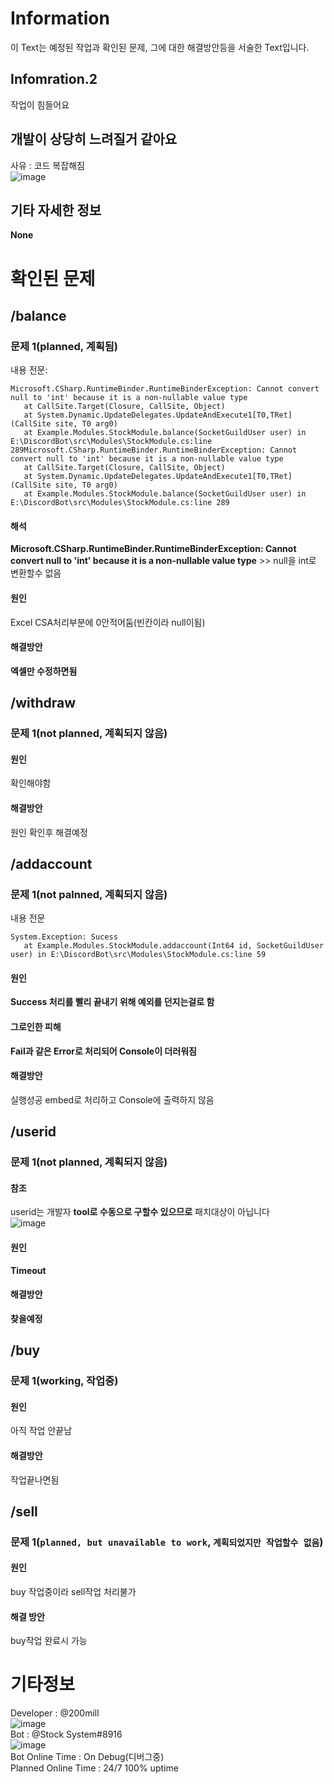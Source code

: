 # Information
이 Text는 예정된 작업과 확인된 문제, 그에 대한 해결방안등을 서술한 Text입니다.
## Infomration.2
작업이 힘들어요
## 개발이 상당히 느려질거 같아요
사유 : 코드 복잡해짐    
![image](https://github.com/200mill/200mill.github.io/assets/97425242/aead479d-c95d-4575-afab-25bd31088b4c)


## 기타 자세한 정보
**None**

# 확인된 문제
## /balance
### 문제 1(planned, 계획됨)
내용 전문:   
```
Microsoft.CSharp.RuntimeBinder.RuntimeBinderException: Cannot convert null to 'int' because it is a non-nullable value type
   at CallSite.Target(Closure, CallSite, Object)
   at System.Dynamic.UpdateDelegates.UpdateAndExecute1[T0,TRet](CallSite site, T0 arg0)
   at Example.Modules.StockModule.balance(SocketGuildUser user) in E:\DiscordBot\src\Modules\StockModule.cs:line 289Microsoft.CSharp.RuntimeBinder.RuntimeBinderException: Cannot convert null to 'int' because it is a non-nullable value type
   at CallSite.Target(Closure, CallSite, Object)
   at System.Dynamic.UpdateDelegates.UpdateAndExecute1[T0,TRet](CallSite site, T0 arg0)
   at Example.Modules.StockModule.balance(SocketGuildUser user) in E:\DiscordBot\src\Modules\StockModule.cs:line 289
```
#### 해석
**Microsoft.CSharp.RuntimeBinder.RuntimeBinderException: Cannot convert null to 'int' because it is a non-nullable value type** >> null을 int로 변환할수 없음
#### 원인
Excel CSA처리부분에 0안적어둠(빈칸이라 null이됨)
#### 해결방안
**엑셀만 수정하면됨**
## /withdraw
### 문제 1(not planned, 계획되지 않음)
#### 원인
확인해야함
#### 해결방안
원인 확인후 해결예정
## /addaccount
### 문제 1(not palnned, 계획되지 않음)
내용 전문   
```
System.Exception: Sucess
   at Example.Modules.StockModule.addaccount(Int64 id, SocketGuildUser user) in E:\DiscordBot\src\Modules\StockModule.cs:line 59
```
#### 원인
**Success 처리를 빨리 끝내기 위해 예외를 던지는걸로 함**
#### 그로인한 피해
**Fail과 같은 Error로 처리되어 Console이 더러워짐**
#### 해결방안
실행성공 embed로 처리하고 Console에 출력하지 않음
## /userid
### 문제 1(not planned, 계획되지 않음)
#### 참조
userid는 개발자 **tool로 수동으로 구할수 있으므로** 패치대상이 아닙니다   
![image](https://github.com/200mill/200mill.github.io/assets/97425242/fb472081-46ac-4878-a41b-3a7ec6620782)   

#### 원인
**Timeout**
#### 해결방안
**찾을예정**
## /buy
### 문제 1(working, 작업중)
#### 원인
아직 작업 안끝남
#### 해결방안
작업끝나면됨
## /sell
### 문제 1(`planned, but unavailable to work`, `계획되었지만 작업할수 없음`)
#### 원인
buy 작업중이라 sell작업 처리불가
#### 해결 방안
buy작업 완료시 가능

# 기타정보
Developer : @200mill   
![image](https://github.com/200mill/200mill.github.io/assets/97425242/40d89bf8-1df1-420c-b1ef-8afa70d52367)   
Bot : @Stock System#8916   
![image](https://github.com/200mill/200mill.github.io/assets/97425242/def6cf26-84ac-4789-8b17-840231daeb56)    
Bot Online Time : On Debug(디버그중)   
Planned Online Time : 24/7 100% uptime   


